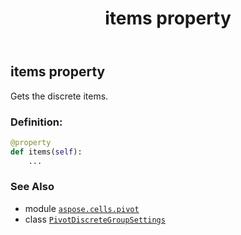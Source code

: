 ﻿---
title: items property
second_title: Aspose.Cells for Python via .NET API References
description: 
type: docs
weight: 30
url: /aspose.cells.pivot/pivotdiscretegroupsettings/items/
is_root: false
---

## items property


Gets the discrete items.
### Definition:
```python
@property
def items(self):
    ...
```

### See Also
* module [`aspose.cells.pivot`](../../)
* class [`PivotDiscreteGroupSettings`](/cells/python-net/aspose.cells.pivot/pivotdiscretegroupsettings)
